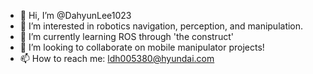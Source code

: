 - 👋 Hi, I’m @DahyunLee1023
- 👀 I’m interested in robotics navigation, perception, and manipulation.
- 🌱 I’m currently learning ROS through 'the construct'
- 💞️ I’m looking to collaborate on mobile manipulator projects!
- 📫 How to reach me: ldh005380@hyundai.com

<!---
DahyunLee1023/DahyunLee1023 is a ✨ special ✨ repository because its `README.md` (this file) appears on your GitHub profile.
You can click the Preview link to take a look at your changes.
--->
